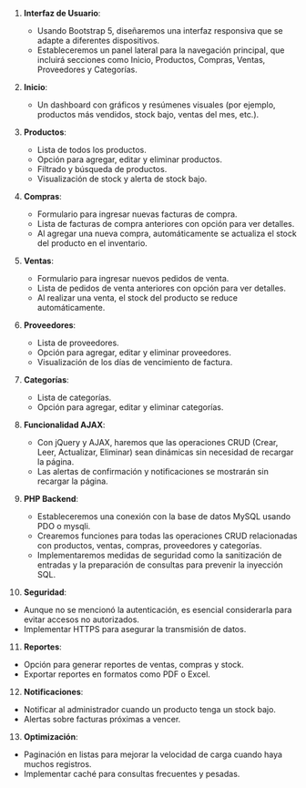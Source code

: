 1. **Interfaz de Usuario**:
   - Usando Bootstrap 5, diseñaremos una interfaz responsiva que se adapte a diferentes dispositivos.
   - Estableceremos un panel lateral para la navegación principal, que incluirá secciones como Inicio, Productos, Compras, Ventas, Proveedores y Categorías.

2. **Inicio**:
   - Un dashboard con gráficos y resúmenes visuales (por ejemplo, productos más vendidos, stock bajo, ventas del mes, etc.).

3. **Productos**:
   - Lista de todos los productos.
   - Opción para agregar, editar y eliminar productos.
   - Filtrado y búsqueda de productos.
   - Visualización de stock y alerta de stock bajo.

4. **Compras**:
   - Formulario para ingresar nuevas facturas de compra.
   - Lista de facturas de compra anteriores con opción para ver detalles.
   - Al agregar una nueva compra, automáticamente se actualiza el stock del producto en el inventario.

5. **Ventas**:
   - Formulario para ingresar nuevos pedidos de venta.
   - Lista de pedidos de venta anteriores con opción para ver detalles.
   - Al realizar una venta, el stock del producto se reduce automáticamente.

6. **Proveedores**:
   - Lista de proveedores.
   - Opción para agregar, editar y eliminar proveedores.
   - Visualización de los días de vencimiento de factura.

7. **Categorías**:
   - Lista de categorías.
   - Opción para agregar, editar y eliminar categorías.

8. **Funcionalidad AJAX**:
   - Con jQuery y AJAX, haremos que las operaciones CRUD (Crear, Leer, Actualizar, Eliminar) sean dinámicas sin necesidad de recargar la página.
   - Las alertas de confirmación y notificaciones se mostrarán sin recargar la página.

9. **PHP Backend**:
   - Estableceremos una conexión con la base de datos MySQL usando PDO o mysqli.
   - Crearemos funciones para todas las operaciones CRUD relacionadas con productos, ventas, compras, proveedores y categorías.
   - Implementaremos medidas de seguridad como la sanitización de entradas y la preparación de consultas para prevenir la inyección SQL.

10. **Seguridad**:
   - Aunque no se mencionó la autenticación, es esencial considerarla para evitar accesos no autorizados.
   - Implementar HTTPS para asegurar la transmisión de datos.

11. **Reportes**:
   - Opción para generar reportes de ventas, compras y stock.
   - Exportar reportes en formatos como PDF o Excel.

12. **Notificaciones**:
   - Notificar al administrador cuando un producto tenga un stock bajo.
   - Alertas sobre facturas próximas a vencer.

13. **Optimización**:
   - Paginación en listas para mejorar la velocidad de carga cuando haya muchos registros.
   - Implementar caché para consultas frecuentes y pesadas.
